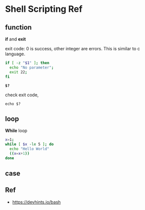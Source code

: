 # Shell Scripting Ref

## function

**if** and **exit**

exit code: 0 is success, other integer are errors. This is similar to c language.

```bash
if [ -z "$1" ]; then
  echo "No parameter";
  exit 22;
fi
```

**`$?`**

check exit code,

`echo $?`

## loop

**While** loop

```bash
x=1;
while [ $x -le 5 ]; do
  echo "Hello World"
  ((x=x+1))
done
```

## case

## Ref

- https://devhints.io/bash